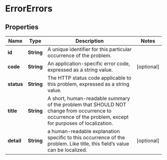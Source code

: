 # ErrorErrors

## Properties
Name | Type | Description | Notes
------------ | ------------- | ------------- | -------------
**id** | **String** | A unique identifier for this particular occurrence of the problem. | 
**code** | **String** | An application-specific error code, expressed as a string value. |  [optional]
**status** | **String** | The HTTP status code applicable to this problem, expressed as a string value. | 
**title** | **String** | A short, human-readable summary of the problem that SHOULD NOT change from occurrence to occurrence of the problem, except for purposes of localization. | 
**detail** | **String** | a human-readable explanation specific to this occurrence of the problem. Like title, this field’s value can be localized. |  [optional]
